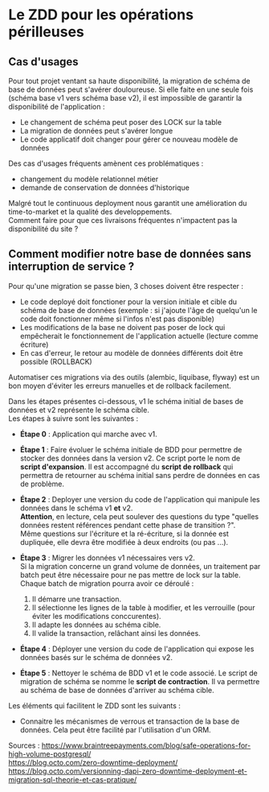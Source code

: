 # Le ZDD pour les opérations périlleuses

## Cas d'usages

Pour tout projet ventant sa haute disponibilité, la migration de schéma de base de données peut s'avérer douloureuse. 
Si elle faite en une seule fois (schéma base v1 vers schéma base v2), il est impossible de garantir la disponibilité de l'application :
- Le changement de schéma peut poser des LOCK sur la table
- La migration de données peut s'avérer longue
- Le code applicatif doit changer pour gérer ce nouveau modèle de données
    
Des cas d'usages fréquents amènent ces problématiques : 
- changement du modèle relationnel métier
- demande de conservation de données d'historique
    
Malgré tout le continuous deployment nous garantit une amélioration du time-to-market et la qualité des developpements.      
Comment faire pour que ces livraisons fréquentes n'impactent pas la disponibilité du site ?

## Comment modifier notre base de données sans interruption de service ?  

Pour qu'une migration se passe bien, 3 choses doivent être respecter : 
- Le code deployé doit fonctioner pour la version initiale et cible du schéma de base de données (exemple : si j'ajoute l'âge de quelqu'un le code doit fonctionner même si l'infos n'est pas disponible)
- Les modifications de la base ne doivent pas poser de lock qui empêcherait le fonctionnement de l'application actuelle (lecture comme écriture)
- En cas d'erreur, le retour au modèle de données différents doit être possible (ROLLBACK) 

Automatiser ces migrations via des outils (alembic, liquibase, flyway) est un bon moyen d'éviter les erreurs manuelles et de rollback facilement.

Dans les étapes présentes ci-dessous, v1 le schéma initial de bases de données et v2 représente le schéma cible.  
Les étapes à suivre sont les suivantes :

- **Étape 0** : Application qui marche avec v1.

- **Étape 1** : Faire évoluer le schéma initiale de BDD pour permettre de stocker des données dans la version v2. 
Ce script porte le nom de **script d'expansion**.
Il est accompagné du **script de rollback** qui permettra de retourner au schéma initial sans perdre de données en cas de problème.

- **Étape 2** : Deployer une version du code de l'application qui manipule les données dans le schéma v1 **et** v2.  
**Attention**, en lecture, cela peut soulever des questions du type "quelles données restent références pendant cette phase de transition ?".   
Même questions sur l'écriture et la ré-écriture, si la donnée est dupliquée, elle devra être modifiée à deux endroits (ou pas ...).

- **Étape 3** : Migrer les données v1 nécessaires vers v2.  
Si la migration concerne un grand volume de données, un traitement par batch peut être nécessaire pour ne pas mettre de lock sur la table.
Chaque batch de migration pourra avoir ce déroulé :
    1. Il démarre une transaction.
    2. Il sélectionne les lignes de la table à modifier, et les verrouille (pour éviter les modifications conccurentes).
    3. Il adapte les données au schéma cible.
    4. Il valide la transaction, relâchant ainsi les données.

- **Étape 4** : Déployer une version du code de l'application qui expose les données basés sur le schéma de données v2.

- **Étape 5** : Nettoyer le schéma de BDD v1 et le code associé. Le script de migration de schéma se nomme le **script de contraction**. 
Il va permettre au schéma de base de données d'arriver au schéma cible.

Les éléments qui facilitent le ZDD sont les suivants :
- Connaitre les mécanismes de verrous et transaction de la base de données. Cela peut être facilité par l'utilisation d'un ORM.

Sources : 
https://www.braintreepayments.com/blog/safe-operations-for-high-volume-postgresql/  
https://blog.octo.com/zero-downtime-deployment/  
https://blog.octo.com/versionning-dapi-zero-downtime-deployment-et-migration-sql-theorie-et-cas-pratique/
